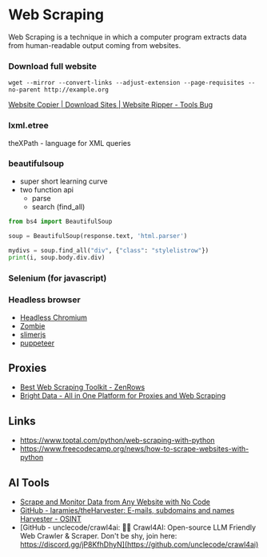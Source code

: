 # Web Scraping

Web Scraping is a technique in which a computer program extracts data from human-readable output coming from websites.

### Download full website

`wget --mirror --convert-links --adjust-extension --page-requisites --no-parent http://example.org`

[Website Copier | Download Sites | Website Ripper - Tools Bug](https://www.toolsbug.com/website-copier-online.php)

### lxml.etree

theXPath - language for XML queries

### beautifulsoup

- super short learning curve
- two function api
    - parse
    - search (find_all)

```python
from bs4 import BeautifulSoup

soup = BeautifulSoup(response.text, 'html.parser')

mydivs = soup.find_all("div", {"class": "stylelistrow"})
print(i, soup.body.div.div)
```

### Selenium (for javascript)

### Headless browser

- [Headless Chromium](https://chromium.googlesource.com/chromium/src/+/lkgr/headless/README)
- [Zombie](https://github.com/assaf/zombie)
- [slimerjs](http://slimerjs.org/)
- [puppeteer](https://github.com/GoogleChrome/puppeteer)

## Proxies

- [Best Web Scraping Toolkit - ZenRows](https://www.zenrows.com/)
- [Bright Data - All in One Platform for Proxies and Web Scraping](https://brightdata.com/)

## Links

- https://www.toptal.com/python/web-scraping-with-python
- https://www.freecodecamp.org/news/how-to-scrape-websites-with-python

## AI Tools

- [Scrape and Monitor Data from Any Website with No Code](https://www.browse.ai/)
- [GitHub - laramies/theHarvester: E-mails, subdomains and names Harvester - OSINT](https://github.com/laramies/theHarvester)
- [GitHub - unclecode/crawl4ai: 🚀🤖 Crawl4AI: Open-source LLM Friendly Web Crawler & Scraper. Don't be shy, join here: https://discord.gg/jP8KfhDhyN](https://github.com/unclecode/crawl4ai)
